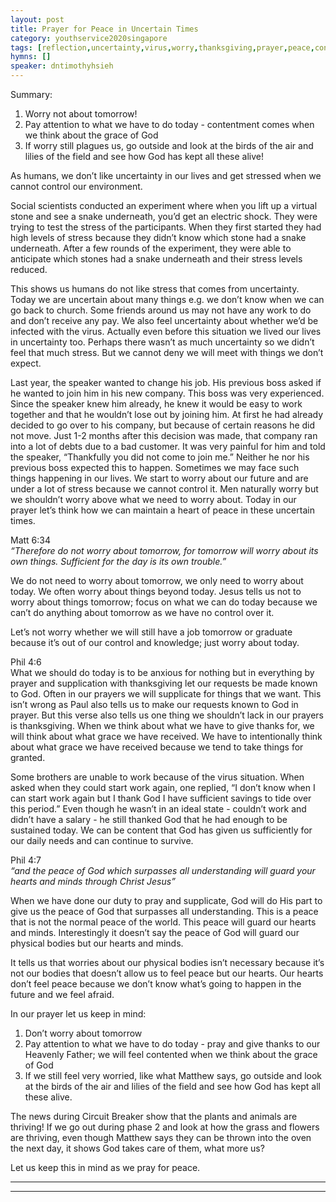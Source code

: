 ```yaml
---
layout: post
title: Prayer for Peace in Uncertain Times
category: youthservice2020singapore
tags: [reflection,uncertainty,virus,worry,thanksgiving,prayer,peace,contentment]
hymns: []
speaker: dntimothyhsieh
---
```

Summary:  
1. Worry not about tomorrow!
2. Pay attention to what we have to do today - contentment comes when we think about the grace of God 
3. If worry still plagues us, go outside and look at the birds of the air and lilies of the field and see how God has kept all these alive!

As humans, we don’t like uncertainty in our lives and get stressed when we cannot control our environment.

Social scientists conducted an experiment where when you lift up a virtual stone and see a snake underneath, you’d get an electric shock. They were trying to test the stress of the participants. When they first started they had high levels of stress because they didn’t know which stone had a snake underneath. After a few rounds of the experiment, they were able to anticipate which stones had a snake underneath and their stress levels reduced. 

This shows us humans do not like stress that comes from uncertainty. Today we are uncertain about many things e.g. we don’t know when we can go back to church. Some friends around us may not have any work to do and don’t receive any pay. We also feel uncertainty about whether we’d be infected with the virus. Actually even before this situation we lived our lives in uncertainty too. Perhaps there wasn’t as much uncertainty so we didn’t feel that much stress. But we cannot deny we will meet with things we don’t expect. 

Last year, the speaker wanted to change his job. His previous boss asked if he wanted to join him in his new company. This boss was very experienced. Since the speaker knew him already, he knew it would be easy to work together and that he wouldn’t lose out by joining him. At first he had already decided to go over to his company, but because of certain reasons he did not move. Just 1-2 months after this decision was made, that company ran into a lot of debts due to a bad customer. It was very painful for him and told the speaker, “Thankfully you did not come to join me.” Neither he nor his previous boss expected this to happen. Sometimes we may face such things happening in our lives. We start to worry about our future and are under a lot of stress because we cannot control it. Men naturally worry but we shouldn’t worry above what we need to worry about. Today in our prayer let’s think how we can maintain a heart of peace in these uncertain times. 

Matt 6:34  
*“Therefore do not worry about tomorrow, for tomorrow will worry about its own things. Sufficient for the day is its own trouble.”*

We do not need to worry about tomorrow, we only need to worry about today. We often worry about things beyond today. Jesus tells us not to worry about things tomorrow; focus on what we can do today because we can’t do anything about tomorrow as we have no control over it. 

Let’s not worry whether we will still have a job tomorrow or graduate because it’s out of our control and knowledge; just worry about today. 

Phil 4:6  
What we should do today is to be anxious for nothing but in everything by prayer and supplication with thanksgiving let our requests be made known to God. Often in our prayers we will supplicate for things that we want. This isn’t wrong as Paul also tells us to make our requests known to God in prayer. But this verse also tells us one thing we shouldn’t lack in our prayers is thanksgiving. When we think about what we have to give thanks for, we will think about what grace we have received. We have to intentionally think about what grace we have received because we tend to take things for granted. 

Some brothers are unable to work because of the virus situation. When asked when they could start work again, one replied, “I don’t know when I can start work again but I thank God I have sufficient savings to tide over this period.” Even though he wasn’t in an ideal state - couldn’t work and didn’t have a salary - he still thanked God that he had enough to be sustained today. We can be content that God has given us sufficiently for our daily needs and can continue to survive. 

Phil 4:7  
*“and the peace of God which surpasses all understanding will guard your hearts and minds through Christ Jesus”*

When we have done our duty to pray and supplicate, God will do His part to give us the peace of God that surpasses all understanding. This is a peace that is not the normal peace of the world. This peace will guard our hearts and minds. Interestingly it doesn’t say the peace of God will guard our physical bodies but our hearts and minds. 

It tells us that worries about our physical bodies isn’t necessary because it’s not our bodies that doesn’t allow us to feel peace but our hearts. Our hearts don’t feel peace because we don’t know what’s going to happen in the future and we feel afraid. 

In our prayer let us keep in mind:
1. Don’t worry about tomorrow
2. Pay attention to what we have to do today - pray and give thanks to our Heavenly Father; we will feel contented when we think about the grace of God 
3. If we still feel very worried, like what Matthew says, go outside and look at the birds of the air and lilies of the field and see how God has kept all these alive. 

The news during Circuit Breaker show that the plants and animals are thriving! If we go out during phase 2 and look at how the grass and flowers are thriving, even though Matthew says they can be thrown into the oven the next day, it shows God takes care of them, what more us?

Let us keep this in mind as we pray for peace.

----
****
